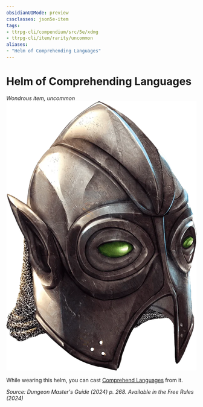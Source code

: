 ```yaml
---
obsidianUIMode: preview
cssclasses: json5e-item
tags:
- ttrpg-cli/compendium/src/5e/xdmg
- ttrpg-cli/item/rarity/uncommon
aliases: 
- "Helm of Comprehending Languages"
---
```

# Helm of Comprehending Languages
*Wondrous item, uncommon*  
![](3-Compendium/items/img/helm-of-comprehending-languages.webp#right)


While wearing this helm, you can cast [Comprehend Languages](3-Compendium/spells/comprehend-languages-xphb.md) from it.

*Source: Dungeon Master's Guide (2024) p. 268. Available in the Free Rules (2024)*